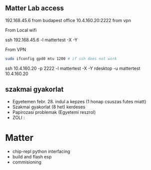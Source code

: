 
## Matter Lab access

192.168.45.6 from budapest office
10.4.160.20:2222 from vpn

From Local wifi

ssh 192.168.45.6 -l mattertest -X -Y

From VPN 

```bash
sudo ifconfig gpd0 mtu 1200 # if ssh does not work
```

ssh 10.4.160.20 -p 2222 -l mattertest -X -Y
rdesktop -u mattertest 10.4.160.20

## szakmai gyakorlat
- Egyetemen febr. 28. indul a kepzes (1 honap csuszas futes miatt)
- Szakmai gyakorlat (8 het) kerdeses
- Papirozasi problemak (Egyetemi reszrol)
- ZOLI :

# Matter

- chip-repl python interfacing
- build and flash esp
- commisioning